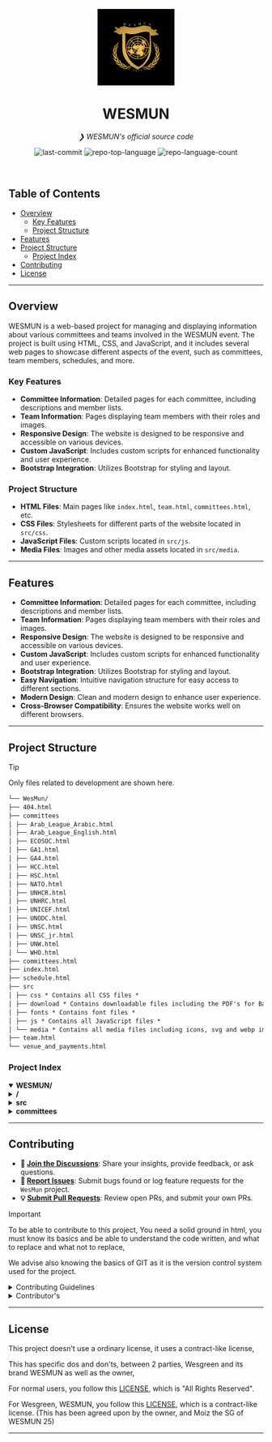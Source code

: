 <!--suppress ALL -->
<p align="center">
    <img src="public/wesmun.webp" align="center" width="30%" alt="MD Logo">
</p>
<p align="center"><h1 align="center">WESMUN</h1>
<p align="center">
    <em>❯ WESMUN's official source code</em>
</p>
<p align="center">
    <img src="https://img.shields.io/github/last-commit/DefinetlyNotAI/WesMun?style=default&logo=git&logoColor=white&color=0080ff" alt="last-commit">
    <img src="https://img.shields.io/github/languages/top/DefinetlyNotAI/WesMun?style=default&color=0080ff" alt="repo-top-language">
    <img src="https://img.shields.io/github/languages/count/DefinetlyNotAI/WesMun?style=default&color=0080ff" alt="repo-language-count">
</p>
<p align="center"><!-- default option, no dependency badges. -->
</p>
<br>

## Table of Contents

- [ Overview](#overview)
    - [ Key Features](#key-features)
    - [ Project Structure](#project-structure)
- [ Features](#features)
- [ Project Structure](#project-structure)
    - [ Project Index](#project-index)
- [ Contributing](#contributing)
- [ License](#license)

---

## Overview

WESMUN is a web-based project for managing and displaying
information about various committees and teams involved in the WESMUN event.
The project is built using HTML, CSS, and JavaScript,
and it includes several web pages to showcase different aspects of the event,
such as committees, team members, schedules, and more.

### Key Features

- **Committee Information**: Detailed pages for each committee, including descriptions and member lists.
- **Team Information**: Pages displaying team members with their roles and images.
- **Responsive Design**: The website is designed to be responsive and accessible on various devices.
- **Custom JavaScript**: Includes custom scripts for enhanced functionality and user experience.
- **Bootstrap Integration**: Utilizes Bootstrap for styling and layout.

### Project Structure

- **HTML Files**: Main pages like `index.html`, `team.html`, `committees.html`, etc.
- **CSS Files**: Stylesheets for different parts of the website located in `src/css`.
- **JavaScript Files**: Custom scripts located in `src/js`.
- **Media Files**: Images and other media assets located in `src/media`.

---

## Features

- **Committee Information**: Detailed pages for each committee, including descriptions and member lists.
- **Team Information**: Pages displaying team members with their roles and images.
- **Responsive Design**: The website is designed to be responsive and accessible on various devices.
- **Custom JavaScript**: Includes custom scripts for enhanced functionality and user experience.
- **Bootstrap Integration**: Utilizes Bootstrap for styling and layout.
- **Easy Navigation**: Intuitive navigation structure for easy access to different sections.
- **Modern Design**: Clean and modern design to enhance user experience.
- **Cross-Browser Compatibility**: Ensures the website works well on different browsers.

---

## Project Structure

> [!TIP]
> Only files related to development are shown here.

```md
└── WesMun/
├── 404.html
├── committees
│ ├── Arab_League_Arabic.html
│ ├── Arab_League_English.html
│ ├── ECOSOC.html
│ ├── GA1.html
│ ├── GA4.html
│ ├── HCC.html
│ ├── HSC.html
│ ├── NATO.html
│ ├── UNHCR.html
│ ├── UNHRC.html
│ ├── UNICEF.html
│ ├── UNODC.html
│ ├── UNSC.html
│ ├── UNSC_jr.html
│ ├── UNW.html
│ └── WHO.html
├── committees.html
├── index.html
├── schedule.html
├── src
│ ├── css * Contains all CSS files *
│ ├── download * Contains downloadable files including the PDF's for Background guides *
│ ├── fonts * Contains font files *
│ ├── js * Contains all JavaScript files *
│ └── media * Contains all media files including icons, svg and webp images *
├── team.html
└── venue_and_payments.html
```

### Project Index

<details open>
    <summary><b>WESMUN/</b></summary>
    <details> <!-- / Submodule -->
        <summary><b>/</b></summary>
        <blockquote>
            <table>
            <tr>
                <td><b><a href='https://github.com/DefinetlyNotAI/WesMun/blob/master/committees.html'>committees.html</a></b></td>
                <td>❯ Contains the main page for listing all committees involved in WESMUN.</td>
            </tr>
            <tr>
                <td><b><a href='https://github.com/DefinetlyNotAI/WesMun/blob/master/team.html'>team.html</a></b></td>
                <td>❯ Displays information about the team members and their roles.</td>
            </tr>
            <tr>
                <td><b><a href='https://github.com/DefinetlyNotAI/WesMun/blob/master/venue_and_payments.html'>venue_and_payments.html</a></b></td>
                <td>❯ Provides details about the event venue and payment options.</td>
            </tr>
            <tr>
                <td><b><a href='https://github.com/DefinetlyNotAI/WesMun/blob/master/index.html'>index.html</a></b></td>
                <td>❯ The main landing page of the WESMUN website.</td>
            </tr>
            <tr>
                <td><b><a href='https://github.com/DefinetlyNotAI/WesMun/blob/master/schedule.html'>schedule.html</a></b></td>
                <td>❯ Displays the event schedule and important dates.</td>
            </tr>
            </table>
        </blockquote>
    </details>
    <details> <!-- src Submodule -->
        <summary><b>src</b></summary>
        <blockquote>
            <details>
                <summary><b>css</b></summary>
                <blockquote>
                    <table>
                    <tr>
                        <td><b><a href='https://github.com/DefinetlyNotAI/WesMun/blob/master/src/css/style.css'>style.css</a></b></td>
                        <td>❯ Main stylesheet for the website.</td>
                    </tr>
                    <tr>
                        <td><b><a href='https://github.com/DefinetlyNotAI/WesMun/blob/master/src/css/style.css.map'>style.css.map</a></b></td>
                        <td>❯ Source map for the main stylesheet.</td>
                    </tr>
                    <tr>
                        <td><b><a href='https://github.com/DefinetlyNotAI/WesMun/blob/master/src/css/index.css'>index.css</a></b></td>
                        <td>❯ Styles specific to the index page.</td>
                    </tr>
                    <tr>
                        <td><b><a href='https://github.com/DefinetlyNotAI/WesMun/blob/master/src/css/rules.css'>rules.css</a></b></td>
                        <td>❯ Styles for the rules page.</td>
                    </tr>
                    <tr>
                        <td><b><a href='https://github.com/DefinetlyNotAI/WesMun/blob/master/src/css/responsive.css'>responsive.css</a></b></td>
                        <td>❯ Styles for responsive design.</td>
                    </tr>
                    <tr>
                        <td><b><a href='https://github.com/DefinetlyNotAI/WesMun/blob/master/src/css/font-awesome.min.css'>font-awesome.min.css</a></b></td>
                        <td>❯ Font Awesome icons stylesheet.</td>
                    </tr>
                    <tr>
                        <td><b><a href='https://github.com/DefinetlyNotAI/WesMun/blob/master/src/css/style.scss'>style.scss</a></b></td>
                        <td>❯ SCSS source file for the main stylesheet.</td>
                    </tr>
                    <tr>
                        <td><b><a href='https://github.com/DefinetlyNotAI/WesMun/blob/master/src/css/committees_and_team.css'>committees_and_team.css</a></b></td>
                        <td>❯ Styles for committees and team pages.</td>
                    </tr>
                    </table>
                </blockquote>
            </details>
            <details>
                <summary><b>fonts</b></summary>
                <blockquote>
                    <table>
                    <tr>
                        <td><b><a href='https://github.com/DefinetlyNotAI/WesMun/blob/master/src/fonts/fontawesome-webfont.ttf'>fontawesome-webfont.ttf</a></b></td>
                        <td>❯ Font file for Font Awesome icons.</td>
                    </tr>
                    </table>
                </blockquote>
            </details>
            <details>
                <summary><b>js</b></summary>
                <blockquote>
                    <table>
                    <tr>
                        <td><b><a href='https://github.com/DefinetlyNotAI/WesMun/blob/master/src/js/license.js'>license.js</a></b></td>
                        <td>❯ JavaScript for handling license-related functionality.</td>
                    </tr>
                    <tr>
                        <td><b><a href='https://github.com/DefinetlyNotAI/WesMun/blob/master/src/js/committees.js'>committees.js</a></b></td>
                        <td>❯ JavaScript for committees page functionality.</td>
                    </tr>
                    <tr>
                        <td><b><a href='https://github.com/DefinetlyNotAI/WesMun/blob/master/src/js/index.loading.js'>index.loading.js</a></b></td>
                        <td>❯ JavaScript for loading animations on the index page.</td>
                    </tr>
                    <tr>
                        <td><b><a href='https://github.com/DefinetlyNotAI/WesMun/blob/master/src/js/volunteer.js'>volunteer.js</a></b></td>
                        <td>❯ JavaScript for volunteer-related functionality.</td>
                    </tr>
                    <tr>
                        <td><b><a href='https://github.com/DefinetlyNotAI/WesMun/blob/master/src/js/prettyurl.js'>prettyurl.js</a></b></td>
                        <td>❯ JavaScript for handling pretty URLs.</td>
                    </tr>
                    <tr>
                        <td><b><a href='https://github.com/DefinetlyNotAI/WesMun/blob/master/src/js/index.timer.js'>index.timer.js</a></b></td>
                        <td>❯ JavaScript for timer functionality on the index page.</td>
                    </tr>
                    </table>
                </blockquote>
            </details>
        </blockquote>
    </details>
    <details> <!-- committees Submodule -->
        <summary><b>committees</b></summary>
        <blockquote>
            <table>
            <tr>
                <td><b><a href='https://github.com/DefinetlyNotAI/WesMun/blob/master/committees/UNHCR.html'>UNHCR.html</a></b></td>
                <td>❯ Page for the UNHCR committee.</td>
            </tr>
            <tr>
                <td><b><a href='https://github.com/DefinetlyNotAI/WesMun/blob/master/committees/GA1.html'>GA1.html</a></b></td>
                <td>❯ Page for the GA1 committee.</td>
            </tr>
            <tr>
                <td><b><a href='https://github.com/DefinetlyNotAI/WesMun/blob/master/committees/Arab_League_English.html'>Arab_League_English.html</a></b></td>
                <td>❯ Page for the Arab League (English) committee.</td>
            </tr>
            <tr>
                <td><b><a href='https://github.com/DefinetlyNotAI/WesMun/blob/master/committees/NATO.html'>NATO.html</a></b></td>
                <td>❯ Page for the NATO committee.</td>
            </tr>
            <tr>
                <td><b><a href='https://github.com/DefinetlyNotAI/WesMun/blob/master/committees/GA4.html'>GA4.html</a></b></td>
                <td>❯ Page for the GA4 committee.</td>
            </tr>
            <tr>
                <td><b><a href='https://github.com/DefinetlyNotAI/WesMun/blob/master/committees/UNSC.html'>UNSC.html</a></b></td>
                <td>❯ Page for the UNSC committee.</td>
            </tr>
            <tr>
                <td><b><a href='https://github.com/DefinetlyNotAI/WesMun/blob/master/committees/HCC.html'>HCC.html</a></b></td>
                <td>❯ Page for the HCC committee.</td>
            </tr>
            <tr>
                <td><b><a href='https://github.com/DefinetlyNotAI/WesMun/blob/master/committees/UNSC_jr.html'>UNSC_jr.html</a></b></td>
                <td>❯ Page for the UNSC Junior committee.</td>
            </tr>
            <tr>
                <td><b><a href='https://github.com/DefinetlyNotAI/WesMun/blob/master/committees/UNICEF.html'>UNICEF.html</a></b></td>
                <td>❯ Page for the UNICEF committee.</td>
            </tr>
            <tr>
                <td><b><a href='https://github.com/DefinetlyNotAI/WesMun/blob/master/committees/Arab_League_Arabic.html'>Arab_League_Arabic.html</a></b></td>
                <td>❯ Page for the Arab League (Arabic) committee.</td>
            </tr>
            <tr>
                <td><b><a href='https://github.com/DefinetlyNotAI/WesMun/blob/master/committees/UNODC.html'>UNODC.html</a></b></td>
                <td>❯ Page for the UNODC committee.</td>
            </tr>
            <tr>
                <td><b><a href='https://github.com/DefinetlyNotAI/WesMun/blob/master/committees/ECOSOC.html'>ECOSOC.html</a></b></td>
                <td>❯ Page for the ECOSOC committee.</td>
            </tr>
            <tr>
                <td><b><a href='https://github.com/DefinetlyNotAI/WesMun/blob/master/committees/HSC.html'>HSC.html</a></b></td>
                <td>❯ Page for the HSC committee.</td>
            </tr>
            <tr>
                <td><b><a href='https://github.com/DefinetlyNotAI/WesMun/blob/master/committees/WHO.html'>WHO.html</a></b></td>
                <td>❯ Page for the WHO committee.</td>
            </tr>
            <tr>
                <td><b><a href='https://github.com/DefinetlyNotAI/WesMun/blob/master/committees/UNHRC.html'>UNHRC.html</a></b></td>
                <td>❯ Page for the UNHRC committee.</td>
            </tr>
            <tr>
                <td><b><a href='https://github.com/DefinetlyNotAI/WesMun/blob/master/committees/UNW.html'>UNW.html</a></b></td>
                <td>❯ Page for the UNW committee.</td>
            </tr>
            </table>
        </blockquote>
    </details>
</details>

---

## Contributing

- **💬 [Join the Discussions](https://github.com/DefinetlyNotAI/WesMun/discussions)**: Share your insights, provide
  feedback, or ask questions.
- **🐛 [Report Issues](https://github.com/DefinetlyNotAI/WesMun/issues)**: Submit bugs found or log feature requests for
  the `WesMun` project.
- **💡 [Submit Pull Requests](https://github.com/DefinetlyNotAI/WesMun/blob/main/CONTRIBUTING.md)**: Review open PRs, and
  submit your own PRs.

> [!IMPORTANT]
> To be able to contribute to this project,
> You need a solid ground in html,
> you must know its basics and be able to understand the code written,
> and what to replace and what not to replace,
>
> We advise also knowing the basics of GIT as it is the version control
> system used for the project.

<details closed>
<summary>Contributing Guidelines</summary>

1. **Fork the Repository**: Start by forking the project repository to your GitHub account.
2. **Clone Locally**: Clone the forked repository to your local machine using a git client.
   ```sh
   git clone https://github.com/DefinetlyNotAI/WesMun
   ```
3. **Create a New Branch**: Always work on a new branch, giving it a descriptive name.
   ```sh
   git checkout -b new-feature-x
   ```
4. **Make Your Changes**: Develop and test your changes locally.
5. **Commit Your Changes**: Commit with a clear message describing your updates.
   ```sh
   git commit -m 'Implemented new feature x.'
   ```
6. **Push to GitHub**: Push the changes to your forked repository.
   ```sh
   git push origin new-feature-x
   ```
7. **Submit a Pull Request**: Create a PR against the original project repository. Clearly describe the changes and
   their motivations.
8. **Review**: Once your PR is reviewed and approved, it will be merged into the main branch. Congratulations on your
   contribution!

</details>

<details closed>
<summary>Contributor's</summary>
<br>
<p align="left">
   <a href="https://github.com{/DefinetlyNotAI/WesMun/}graphs/contributors">
      <img src="https://contrib.rocks/image?repo=DefinetlyNotAI/WesMun">
   </a>
</p>
</details>

---

## License

This project doesn't use a ordinary license, it uses a contract-like license,

This has specific dos and don'ts, between 2 parties,
Wesgreen and its brand WESMUN as well as the owner,

For normal users, you follow this [LICENSE](LICENSE), which is "All Rights Reserved".

For Wesgreen, WESMUN, you follow this [LICENSE](LICENSE.md),
which is a contract-like license. (This has been agreed upon by the owner,
and Moiz the SG of WESMUN 25)

---

